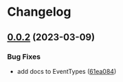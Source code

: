 # Changelog

## [0.0.2](https://github.com/open-feature/js-sdk/compare/shared-v0.0.1...shared-v0.0.2) (2023-03-09)


### Bug Fixes

* add docs to EventTypes ([61ea084](https://github.com/open-feature/js-sdk/commit/61ea084b950953ffa890ef6ff7d1089090e9ae9e))
